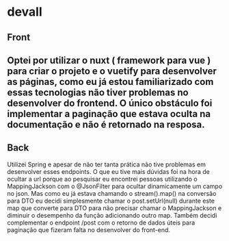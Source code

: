 # devall

## Front
Optei por utilizar o nuxt ( framework para vue ) para criar o projeto e o vuetify para desenvolver as páginas,
como eu já estou familiarizado com essas tecnologias não tiver problemas no desenvolver do frontend. O único obstáculo foi implementar
a paginação que estava oculta na documentação e não é retornado na resposa.
---

## Back

Utilizei Spring e apesar de não ter tanta prática não tive problemas em desenvolver esses endpoints. O que eu tive mais
dúvidas foi na hora de ocultar a url porque ao pesquisar eu encontrei pessoas utilizando o MappingJackson com o @JsonFilter 
para ocultar dinamicamente um campo no json. Mas como eu já estava chamando o stream().map() na conversão para DTO eu decidi 
simplesmente chamar o post.setUrl(null) durante este map que converte para DTO para não precisar chamar o MappingJackson e
diminuir o desempenho da função adicionando outro map. Também decidi complementar o endpoint /post com o retorno de dados
úteis para paginação que fizeram falta no desenvolver do front-end. 
